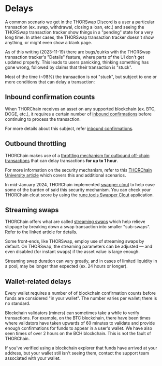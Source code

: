 # Delays

A common scenario we get in the THORSwap Discord is a user a particular
transaction (ex. swap, withdrawal, closing a loan, etc.) and seeing the
THORSwap transaction tracker show things in a "pending" state for a very long
time.  In other cases, the THORSwap transaction tracker doesn't show anything,
or might even show a blank page.

As of this writing (2023-11-19) there are bugs/quirks with the THORSwap
transaction tracker's "Details" feature, where parts of the UI don't get
updated properly.  This leads to users panicking, thinking something has
gone wrong, followed by claims that their transaction is "stuck".

Most of the time (~98%) the transaction is not "stuck", but subject to
one or more conditions that can delay a transaction:

## Inbound confirmation counts

When THORChain receives an asset on any supported blockchain (ex. BTC, DOGE,
etc.), it requires a certain number of
[inbound confirmations](https://thorchain-university.medium.com/under-the-hood-thorchain-transaction-delays-250d00ed57b7#f667)
before continuing to process the transaction.

For more details about this subject, refer
[inbound confirmations](inbound-confirmations.md).

## Outbound throttling

THORChain makes use of a
[throttling mechanism for outbound off-chain transactions](https://docs.thorchain.org/frequently-asked-questions#what-is-outbound-throttling)
that can delay transactions **for up to 1 hour**.

For more information on the security mechanism, refer to this
[THORChain University article](https://thorchain-university.medium.com/under-the-hood-thorchain-transaction-delays-250d00ed57b7#9534)
which covers this and additional scenarios.

In mid-January 2024, THORChain implemented
[swapper clout](https://gitlab.com/thorchain/thornode/-/issues/1723)
to help ease some of the burden of said this security mechanism.
You can check your THORChain clout score by using the
[rune.tools Swapper Clout](https://rune.tools/clout)
application.

## Streaming swaps

THORChain offers what are called
[streaming swaps](https://medium.com/thorchain/introducing-streaming-swaps-eff37f6150f3)
which help relieve slippage by breaking down a swap transaction into
smaller "sub-swaps".  Refer to the linked article for details.

Some front-ends, like THORSwap, employ use of streaming swaps by default.
On THORSwap, the streaming parameters can be adjusted &mdash; and even
disabled (for instant swaps) if the asset value is large enough.

Streaming swap duration can vary greatly, and in cases of limited liquidity
in a pool, may be longer than expected (ex. 24 hours or longer).

## Wallet-related delays

Every wallet requires a number of of blockchain confirmation counts before
funds are considered "in your wallet".  The number varies per wallet; there is
no standard.

Blockchain validators (miners) can sometimes take a while to verify
transactions.  For example, on the BTC blockchain, there have been times where
validators have taken upwards of 60 minutes to validate and provide enough
confirmations for funds to appear in a user's wallet.  We have also seen times
of over 2 hours on the BCH blockchain.  This is not the fault of THORChain.

If you've verified using a blockchain explorer that funds have arrived at
your address, but your wallet still isn't seeing them, contact the support
team associated with your wallet.
